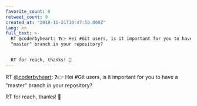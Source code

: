 ```yaml
---
favorite_count: 0
retweet_count: 0
created_at: "2018-11-21T10:47:50.000Z"
lang: en
full_text: >-
  RT @coderbyheart: ❓👉 Hei #Git users, is it important for you to have a
  "master" branch in your repository?


  RT for reach, thanks! 🙏
---
```


RT [@coderbyheart](https://twitter.com/coderbyheart): ❓👉 Hei #Git users, is it
important for you to have a "master" branch in your repository?

RT for reach, thanks! 🙏
